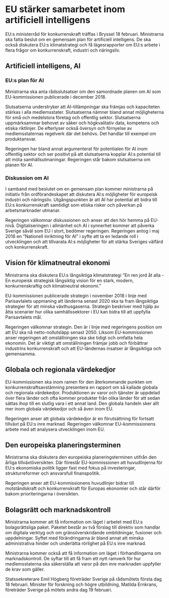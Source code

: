# EU stärker samarbetet inom artificiell intelligens

EU:s ministerråd för konkurrenskraft träffas i Bryssel 18 februari. Ministrarna ska fatta beslut om en gemensam plan för artificiell intelligens. De ska också diskutera EU:s klimatstrategi och få lägesrapporter om EU:s arbete i flera frågor om konkurrenskraft, industri och näringsliv.

## Artificiell intelligens, AI

### EU:s plan för AI

Ministrarna ska anta rådsslutsatser om den samordnade planen om AI som EU-kommissionen publicerade i december 2018.

Slutsatserna understryker att AI-tillämpningar ska främjas och kapaciteten stärkas i alla medlemsstater. Slutsatserna nämner bland annat möjligheterna för små och medelstora företag och offentlig sektor. Slutsatserna uppmärksammar behovet av säker och högkvalitativ data, kompetens och etiska riktlinjer. De efterlyser också översyn och förnyelse av medlemsstaternas regelverk där det behövs. Det handlar till exempel om produktansvar.

Regeringen har bland annat argumenterat för potentialen för AI inom offentlig sektor och ser positivt på att slutsatserna kopplar AI:s potential till att möta samhällsutmaningar. Regeringen står bakom slutsatserna om planen för AI.

### Diskussion om AI

I samband med beslutet om en gemensam plan kommer ministrarna på initiativ från ordförandeskapet att diskutera AI:s möjligheter för europeisk industri och näringsliv. Utgångspunkten är att AI har potential att bidra till EU:s konkurrenskraft samtidigt som etiska risker och påverkan på arbetsmarknader utmanar.

Regeringen välkomnar diskussionen och anser att den hör hemma på EU-nivå. Digitaliseringen i allmänhet och AI i synnerhet kommer att påverka Sverige såväl som EU i stort, bedömer regeringen. Regeringen antog i maj 2018 en ”Nationell inriktning för AI” i syfte att ta en ledande roll i utvecklingen och att tillvarata AI:s möjligheter för att stärka Sveriges välfärd och konkurrenskraft.

## Vision för klimatneutral ekonomi

Ministrarna ska diskutera EU:s långsiktiga klimatstrategi ”En ren jord åt alla - En europeisk strategisk långsiktig vision för en stark, modern, konkurrenskraftig och klimatneutral ekonomi.”

EU-kommissionen publicerade strategin i november 2018 i linje med Parisavtalets uppmaning att länderna senast 2020 ska ta fram långsiktiga strategier för att minska växthusgaserna. Strategin beskriver med hjälp av åtta scenarier hur olika samhällssektorer i EU kan bidra till att uppfylla Parisavtalets mål.

Regeringen välkomnar strategin. Den är i linje med regeringens position om att EU ska nå netto-nollutsläpp senast 2050. Liksom EU-kommissionen anser regeringen att omställningen ska ske tidigt och omfatta hela ekonomin. Det är viktigt att omställningen främjar jobb och förbättrar industrins konkurrenskraft och att EU-ländernas insatser är långsiktiga och gemensamma.

## Globala och regionala värdekedjor

EU-kommissionen ska inom ramen för den återkommande punkten om konkurrenskraftsavstämning presentera en rapport om så kallade globala och regionala värdekedjor. Produktionen av varor och tjänster är uppdelad över flera länder och ofta kommer produkter från olika länder för att sedan sättas ihop till en slutlig vara i ett annat land. Den globala handeln sker allt mer inom globala värdekedjor och så även inom EU.

Regeringen anser att globala värdekedjor är en förutsättning för fortsatt tillväxt på EU:s inre marknad. Regeringen välkomnar EU-kommissionens arbete med att analysera utvecklingen inom EU.

## Den europeiska planeringsterminen

Ministrarna ska diskutera den europeiska planeringsterminen utifrån den årliga tillväxtöversikten. Där föreslår EU-kommissionen att huvudlinjerna för EU:s ekonomiska politik ligger fast med fokus på investeringar, strukturreformer och ansvarsfull finanspolitik.

Regeringen anser att EU-kommissionens huvudlinjer bidrar till motståndskraft och konkurrenskraft för Europas ekonomier och står därför bakom prioriteringarna i översikten.

## Bolagsrätt och marknadskontroll

Ministrarna kommer att få information om läget i arbetet med EU:s bolagsrättsliga paket. Paketet består av två förslag till direktiv som handlar om digitala verktyg och om gränsöverskridande ombildningar, fusioner och uppdelningar. Syftet med förändringarna är bland annat att minska administrativa hinder och underlätta rörlighet på EU:s inre marknad.

Ministrarna kommer också att få information om läget i förhandlingarna om marknadskontroll. De syftar till att få fram ett nytt ramverk för hur medlemsstaterna ska säkerställa att varor på den inre marknaden uppfyller de krav som gäller.

Statssekreterare Emil Högberg företräder Sverige på rådsmötets första dag 18 februari. Minister för forskning och högre utbildning, Matilda Ernkrans, företräder Sverige på mötets andra dag 19 februari.

